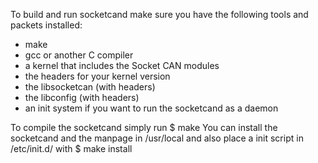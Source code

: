 To build and run socketcand make sure you have the following tools and packets installed:

* make
* gcc or another C compiler
* a kernel that includes the Socket CAN modules
* the headers for your kernel version
* the libsocketcan (with headers)
* the libconfig (with headers)
* an init system if you want to run the socketcand as a daemon

To compile the socketcand simply run
    $ make
You can install the socketcand and the manpage in /usr/local and also place a init script in /etc/init.d/ with
    $ make install
